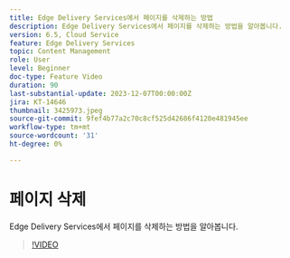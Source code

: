 ```yaml
---
title: Edge Delivery Services에서 페이지를 삭제하는 방법
description: Edge Delivery Services에서 페이지를 삭제하는 방법을 알아봅니다.
version: 6.5, Cloud Service
feature: Edge Delivery Services
topic: Content Management
role: User
level: Beginner
doc-type: Feature Video
duration: 90
last-substantial-update: 2023-12-07T00:00:00Z
jira: KT-14646
thumbnail: 3425973.jpeg
source-git-commit: 9fef4b77a2c70c8cf525d42686f4120e481945ee
workflow-type: tm+mt
source-wordcount: '31'
ht-degree: 0%

---
```



# 페이지 삭제

Edge Delivery Services에서 페이지를 삭제하는 방법을 알아봅니다.

>[!VIDEO](https://video.tv.adobe.com/v/3425973/?learn=on)
